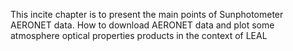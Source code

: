 This incite chapter is to present the main points of Sunphotometer AERONET data.
How to download AERONET data and plot some atmosphere optical properties products in the context of LEAL
